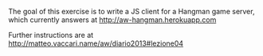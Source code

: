 
The goal of this exercise is to write a JS client for a Hangman game server, which currently answers at http://aw-hangman.herokuapp.com

Further instructions are at http://matteo.vaccari.name/aw/diario2013#lezione04